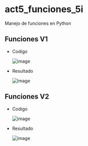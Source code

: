 # act5_funciones_5i
Manejo de funciones en Python

## Funciones V1
- Codigo
  
  ![image](https://github.com/user-attachments/assets/17166120-2e40-44c1-8f1d-9a574dc517bb)


- Resultado

  ![image](https://github.com/user-attachments/assets/da61c083-32f2-45b1-b70c-a5fe2701ac7a)


## Funciones V2
- Codigo

  ![image](https://github.com/user-attachments/assets/09aa0f26-e93a-4166-94b3-d713c7350b0b)

- Resultado

  ![image](https://github.com/user-attachments/assets/57a86d37-6930-44a1-8579-2bd167db60af)


